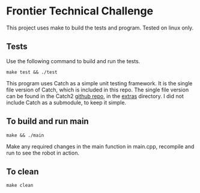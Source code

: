 
# Frontier Technical Challenge

This project uses make to build the tests and program. Tested on linux only.

## Tests
Use the following command to build and run the tests.

```make test && ./test```

This program uses Catch as a simple unit testing framework. 
It is the single file version of Catch, which is included in this repo. The single file version can be found in the Catch2 [github repo](https://github.com/catchorg/Catch2), in the [extras](https://github.com/catchorg/Catch2/tree/devel/extras) directory.
I did not include Catch as a submodule, to keep it simple.

## To build and run main

```make && ./main```

Make any required changes in the main function in main.cpp, recompile and run to see the robot in action.

## To clean

```make clean```
